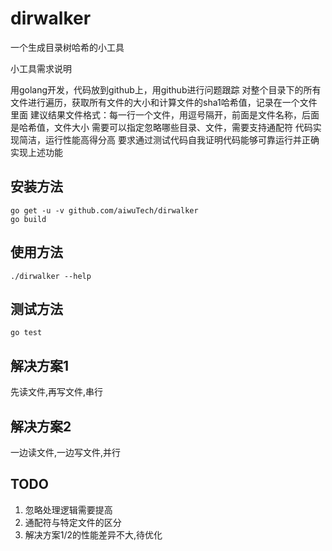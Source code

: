 # dirwalker
一个生成目录树哈希的小工具

小工具需求说明

用golang开发，代码放到github上，用github进行问题跟踪
对整个目录下的所有文件进行遍历，获取所有文件的大小和计算文件的sha1哈希值，记录在一个文件里面
建议结果文件格式：每一行一个文件，用逗号隔开，前面是文件名称，后面是哈希值，文件大小
需要可以指定忽略哪些目录、文件，需要支持通配符
代码实现简洁，运行性能高得分高
要求通过测试代码自我证明代码能够可靠运行并正确实现上述功能

## 安装方法
    go get -u -v github.com/aiwuTech/dirwalker
    go build

## 使用方法
    ./dirwalker --help

## 测试方法
    go test

## 解决方案1
   先读文件,再写文件,串行

## 解决方案2
   一边读文件,一边写文件,并行

## TODO
1. 忽略处理逻辑需要提高
2. 通配符与特定文件的区分
3. 解决方案1/2的性能差异不大,待优化